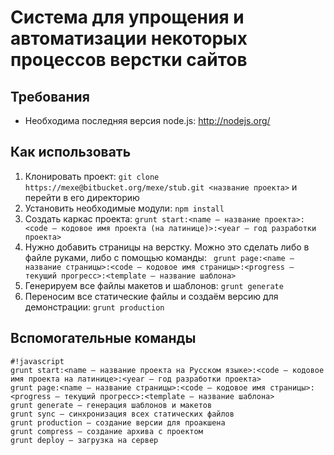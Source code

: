# Система для упрощения и автоматизации некоторых процессов верстки сайтов #


## Требования ##

* Необходима последняя версия node.js: http://nodejs.org/

## Как использовать ##

1. Клонировать проект: `git clone https://mexe@bitbucket.org/mexe/stub.git <название проекта>` и перейти в его директорию
2. Установить необходимые модули: `npm install`
3. Создать каркас проекта: `grunt start:<name — название проекта>:<code — кодовое имя проекта (на латинице)>:<year — год разработки проекта>`
4. Нужно добавить страницы на верстку. Можно это сделать либо в файле руками, либо с помощью команды: ` grunt page:<name — название страницы>:<code — кодовое имя страницы>:<progress — текущий прогресс>:<template — название шаблона>`
5. Генерируем все файлы макетов и шаблонов: `grunt generate`
6. Переносим все статические файлы и создаём версию для демонстрации: `grunt production`

## Вспомогательные команды ##

```
#!javascript
grunt start:<name — название проекта на Русском языке>:<code — кодовое имя проекта на латинице>:<year — год разработки проекта>
grunt page:<name — название страницы>:<code — кодовое имя страницы>:<progress — текущий прогресс>:<template — название шаблона>
grunt generate — генерация шаблонов и макетов
grunt sync — синхронизация всех статических файлов
grunt production — создание версии для проакшена
grunt compress — создание архива с проектом
grunt deploy — загрузка на сервер

```